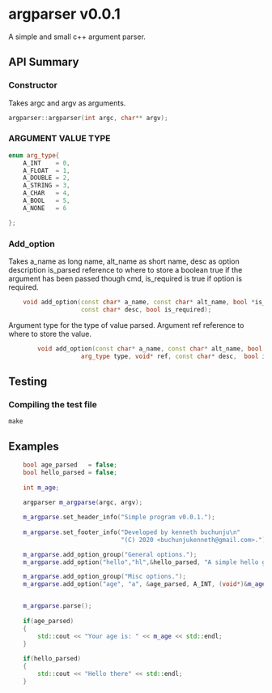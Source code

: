 argparser v0.0.1
================

A simple and small c++ argument parser.

API Summary
-----------

### Constructor ###
Takes argc and argv as arguments.
```c++
argparser::argparser(int argc, char** argv);
```
### ARGUMENT VALUE TYPE ###

```c++
enum arg_type{
    A_INT    = 0,
    A_FLOAT  = 1,
    A_DOUBLE = 2,
    A_STRING = 3,
    A_CHAR   = 4,
    A_BOOL   = 5,
    A_NONE   = 6

};
```

### Add_option ###
Takes a_name as long name, alt_name as short name, desc as option description
is_parsed reference to where to store a boolean true if the argument has been 
passed though cmd,
is_required is true if option is required.
```c++
    void add_option(const char* a_name, const char* alt_name, bool *is_parsed, 
                    const char* desc, bool is_required);
```
Argument type for the type of value parsed.
Argument ref reference to where to store the value.
```c++
        void add_option(const char* a_name, const char* alt_name, bool *is_parsed, 
                    arg_type type, void* ref, const char* desc,  bool is_required);
```

Testing
-------

### Compiling the test file ###
    make 


Examples
--------
```c++
    bool age_parsed   = false;
    bool hello_parsed = false;
    
    int m_age;
    
    argparser m_argparse(argc, argv);

    m_argparse.set_header_info("Simple program v0.0.1.");
    
    m_argparse.set_footer_info("Developed by kenneth buchunju\n"
                               "(C) 2020 <buchunjukenneth@gmail.com>.");

    m_argparse.add_option_group("General options.");
    m_argparse.add_option("hello","hl",&hello_parsed, "A simple hello greeting", false);

    m_argparse.add_option_group("Misc options.");
    m_argparse.add_option("age", "a", &age_parsed, A_INT, (void*)&m_age, "Age of the user",true); 


    m_argparse.parse();
    
    if(age_parsed)
    {
        std::cout << "Your age is: " << m_age << std::endl;
    }
    
    if(hello_parsed)
    {
        std::cout << "Hello there" << std::endl;
    }

```
